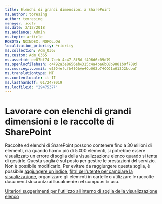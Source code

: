 ```yaml
---
title: Elenchi di grandi dimensioni a SharePoint
ms.author: toresing
author: tomresing
manager: scotv
ms.date: 2/12/2018
ms.audience: Admin
ms.topic: article
ROBOTS: NOINDEX, NOFOLLOW
localization_priority: Priority
ms.collection: Adm_O365
ms.custom: Adm_O365
ms.assetid: ee07bf74-7aeb-4c47-8f5d-f496d6c09d79
ms.openlocfilehash: c4792a3e8656ebe315c4a4ba6b08b9881b0f789d
ms.sourcegitcommit: e2864efcfb493b6e46b662b746661a61232bdba7
ms.translationtype: MT
ms.contentlocale: it-IT
ms.lasthandoff: 01/24/2019
ms.locfileid: "29475377"
---
```

# <a name="work-with-large-lists-and-libraries-in-sharepoint"></a>Lavorare con elenchi di grandi dimensioni e le raccolte di SharePoint

Raccolte ed elenchi di SharePoint possono contenere fino a 30 milioni di elementi, ma quando hanno più di 5.000 elementi, si potrebbe essere visualizzato un errore di soglia della visualizzazione elenco quando si tenta di gestirle. Questa soglia è sul posto per gestire le prestazioni del servizio. Non è possibile modificarlo. Per evitare da raggiungere questa soglia, è possibile [aggiungere un indice](https://go.microsoft.com/fwlink/?linkid=867784), [filtri dell'utente per cambiare la visualizzazione](https://go.microsoft.com/fwlink/?linkid=867786), organizzare gli elementi in cartelle o utilizzare le raccolte documenti sincronizzati localmente nel computer in uso. 
  
[Ulteriori suggerimenti per l'utilizzo all'interno di soglia della visualizzazione elenco](https://go.microsoft.com/fwlink/?linkid=867787)
  

